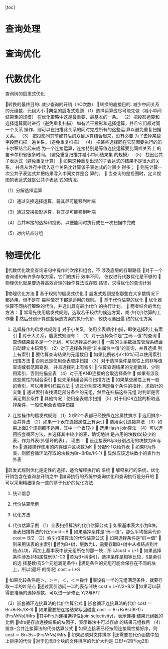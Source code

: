 [toc]

# 查询处理

# 查询优化

# 代数优化

查询树的启发式优化

转换的最终目的: 减少查询的开销（I/O次数）
转换的直接目的: 减少中间关系的元组数、元组大小
典型的启发式规则
（1）选择运算应尽可能先做（减小中间结果集的规模）
在优化策略中这是最重要、最基本的一条。
（2）把投影运算和选择运算同时进行（避免重复扫描）
如有若干投影和选择运算，并且它们都对同一个关系
操作，则可以在扫描此关系的同时完成所有的这些运
算以避免重复扫描关系。
（3） 把投影同其前或其后的双目运算结合起来，没有必要
为了去掉某些字段而扫描一遍关系。（避免重复扫描）
（4） 把某些选择同在它前面要执行的笛卡尔积结合起来成
为一个连接运算，连接特别是等值连接运算要比同样关系上
的笛卡尔积省很多时间。（避免重复扫描并减小中间结果集
的规模）
（5） 找出公共子表达式（避免重复计算）
 如果这种重复出现的子表达式的结果不是很大的关系，
并且从外存中读入这个关系比计算该子表达式的时间少
得多；
 则先计算一次公共子表达式并把结果写入中间文件是合
算的。
 当查询的是视图时，定义视图的表达式就是公共子表达
式的情况。



（1）分解选择运算

（2）通过交换选择运算，将其尽可能移到叶端

（3）通过交换投影运算，将其尽可能移到叶端

（4）合并串接的选择和投影，以便能同时执行或在一次扫描中完成

（5）对内结点分组

# 物理优化

代数优化改变查询语句中操作的次序和组合，不
涉及底层的存取路径
对于一个查询语句有许多存取方案，它们的执行
效率不同， 仅仅进行代数优化是不够的
物理优化就是要选择高效合理的操作算法或存取
路径，求得优化的查询计划

物理优化方法
 基于规则的启发式优化
		 启发式规则是指那些在大多数情况下都适用，但不是在
		每种情况下都是适用的规则。
		 基于代价估算的优化
		 优化器估算不同执行策略的代价，并选出具有最小代价
		的执行计划。
		 两者结合的优化方法：
		 常常先使用启发式规则，选取若干较优的候选方案，减
		少代价估算的工作量
		 然后分别计算这些候选方案的执行代价，较快地选出最
		终的优化方案

1. 选择操作的启发式规则
   对于小关系，使用全表顺序扫描，即使选择列上有索引
   对于大关系，启发式规则有：
  （1）对于选择条件是“主码＝值”的查询
   查询结果最多是一个元组，可以选择主码索引
   一般的关系数据库管理系统会自动建立主码索引
  （2）对于选择条件是“非主属性＝值”的查询，并且选择
  列上有索引
   要估算查询结果的元组数目
   如果比例较小(<10%)可以使用索引扫描方法
   否则还是使用全表顺序扫描
  （3）对于选择条件是属性上的非等值查询或者范围查询，
  并且选择列上有索引
   估算查询结果的元组数目，少则用索引，否则扫描全表
  （4）对于用AND连接的合取选择条件
   如果有涉及这些属性的组合索引
   优先采用组合索引扫描方法
   如果某些属性上有一般的索引，可以用索引扫描方法
   通过分别查找满足每个条件的指针，求指针的交集
   通过索引查找满足部分条件的元组，然后在扫描这些元组
  时判断是否满足剩余条件
   其他情况：使用全表顺序扫描
  （5）对于用OR连接的析取选择条件，一般使用全表顺序扫描

2. 连接操作的启发式规则
  （1）如果2个表都已经按照连接属性排序
   选用排序-合并算法
  （2）如果一个表在连接属性上有索引
   选用索引连接算法
  （3）如果上面2个规则都不适用，其中一个表较小
   选用Hash join算法
  （4）可以选用嵌套循环方法，并选择其中较小的表，确切地讲
  是占用的块数(b)较少的表，作为外表(外循环的表) 。
  理由：
   设连接表R与S分别占用的块数为Br与Bs
   连接操作使用的内存缓冲区块数为K
   分配K-1块给外表
   如果R为外表，则嵌套循环法存取的块数为Br+BrBs/(K-1)
   显然应该选块数小的表作为外表



启发式规则优化是定性的选择，适合解释执行的
系统
 解释执行的系统，优化开销包含在查询总开销之中
编译执行的系统中查询优化和查询执行是分开的
 可以采用精细复杂一些的基于代价的优化方法

1. 统计信息
2. 代价估算示例
3. 优化方法

2. 代价估算示例
  （1）全表扫描算法的代价估算公式
   如果基本表大小为B块，全表扫描算法的代价cost＝B
   如果选择条件是“码＝值”，那么平均搜索代价cost＝
  B/2
  （2）索引扫描算法的代价估算公式
   如果选择条件是“码＝值”
  则采用该表的主索引
  若为B+树，层数为L，需要存取B+树中从根结点到叶
  结点L块，再加上基本表中该元组所在的那一块，所
  以cost = L+1
   如果选择条件涉及非码属性例9.1-C3
  若为B+树索引，选择条件是相等比较，S是索引的选
  择基数(有S个元组满足条件)
  满足条件的元组可能会保存在不同的块上，所以(最坏
  的情况) cost = L+S

   如果比较条件是＞，＞＝，＜，＜＝操作
  假设有一半的元组满足条件，就要存取一半的叶结点
  通过索引访问一半的表存储块
  cost = L+Y/2+B/2
  如果可以获得更准确的选择基数，可以进一步修正
  Y/2与B/2

（3）嵌套循环连接算法的代价估算公式
 嵌套循环连接算法的代价
cost ＝ Br+BrBs/(K-1)
 如果需要把连接结果写回磁盘
cost ＝ Br+BrBs/(K-1)+(Frs*Nr*Ns)/Mrs
其中Frs为连接选择性(join selectivity)，表示连接
结果元组数的比例
Mrs是存放连接结果的块因子，表示每块中可以存放
的结果元组数目
（4）排序-合并连接算法的代价估算公式
 如果连接表已经按照连接属性排好序，则
cost ＝ Br+Bs+(Frs*Nr*Ns)/Mrs
 如果必须对文件排序
还需要在代价函数中加上排序的代价
对于包含B个块的文件排序的代价大约是
(2*B)+(2*B*log2B)